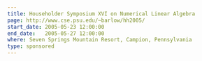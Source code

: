 ```yaml
---
title: Householder Symposium XVI on Numerical Linear Algebra
page: http://www.cse.psu.edu/~barlow/hh2005/
start_date: 2005-05-23 12:00:00
end_date:   2005-05-27 12:00:00
where: Seven Springs Mountain Resort, Campion, Pennsylvania
type: sponsored
---
```


